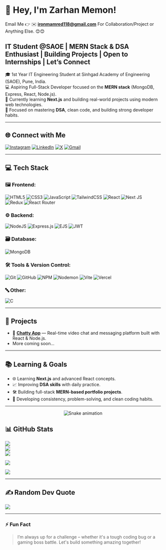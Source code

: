 # 👋 Hey, I'm Zarhan Memon!

Email Me 👉 ✉️ **ironmamred118@gmail.com** For Collaboration/Project or Anything Else. 😊😊

## IT Student @SAOE | MERN Stack & DSA Enthusiast | Building Projects | Open to Internships | Let’s Connect

🎓 1st Year IT Engineering Student at Sinhgad Academy of Engineering (SAOE), Pune, India.  
💻 Aspiring Full-Stack Developer focused on the **MERN stack** (MongoDB, Express, React, Node.js).  
🚀 Currently learning **Next.js** and building real-world projects using modern web technologies.  
🎯 Focused on mastering **DSA**, clean code, and building strong developer habits.

---

## 🌐 Connect with Me

[![Instagram](https://img.shields.io/badge/Instagram-%23E4405F.svg?logo=Instagram&logoColor=white)](https://instagram.com/zarhan.07)  [![LinkedIn](https://img.shields.io/badge/LinkedIn-%230077B5.svg?logo=linkedin&logoColor=white)](https://linkedin.com/in/zarhan-memon-bb2b5435a)  [![X](https://img.shields.io/badge/X-%23000000.svg?logo=X&logoColor=white)](https://x.com/ZMemon63982)  [![Gmail](https://img.shields.io/badge/Gmail-D14836?logo=gmail&logoColor=white)](mailto:ironmanred118@gmail.com)

---

## 💻 Tech Stack

### 🖼️ Frontend:
![HTML5](https://img.shields.io/badge/html5-%23E34F26.svg?style=for-the-badge&logo=html5&logoColor=white)
![CSS3](https://img.shields.io/badge/css3-%231572B6.svg?style=for-the-badge&logo=css3&logoColor=white)
![JavaScript](https://img.shields.io/badge/javascript-%23323330.svg?style=for-the-badge&logo=javascript&logoColor=%23F7DF1E)
![TailwindCSS](https://img.shields.io/badge/tailwindcss-%2338B2AC.svg?style=for-the-badge&logo=tailwind-css&logoColor=white)
![React](https://img.shields.io/badge/react-%2320232a.svg?style=for-the-badge&logo=react&logoColor=%2361DAFB)
![Next JS](https://img.shields.io/badge/Next-black?style=for-the-badge&logo=next.js&logoColor=white)
![Redux](https://img.shields.io/badge/redux-%23593d88.svg?style=for-the-badge&logo=redux&logoColor=white)
![React Router](https://img.shields.io/badge/React_Router-CA4245?style=for-the-badge&logo=react-router&logoColor=white)

### ⚙️ Backend:
![NodeJS](https://img.shields.io/badge/node.js-6DA55F?style=for-the-badge&logo=node.js&logoColor=white)
![Express.js](https://img.shields.io/badge/express.js-%23404d59.svg?style=for-the-badge&logo=express&logoColor=%2361DAFB)
![EJS](https://img.shields.io/badge/ejs-%23B4CA65.svg?style=for-the-badge&logo=ejs&logoColor=black)
![JWT](https://img.shields.io/badge/JWT-black?style=for-the-badge&logo=JSON%20web%20tokens)

### 🗃️ Database:
![MongoDB](https://img.shields.io/badge/MongoDB-%234ea94b.svg?style=for-the-badge&logo=mongodb&logoColor=white)

### 🛠️ Tools & Version Control:
![Git](https://img.shields.io/badge/git-%23F05033.svg?style=for-the-badge&logo=git&logoColor=white)
![GitHub](https://img.shields.io/badge/github-%23121011.svg?style=for-the-badge&logo=github&logoColor=white)
![NPM](https://img.shields.io/badge/NPM-%23CB3837.svg?style=for-the-badge&logo=npm&logoColor=white)
![Nodemon](https://img.shields.io/badge/NODEMON-%23323330.svg?style=for-the-badge&logo=nodemon&logoColor=%BBDEAD)
![Vite](https://img.shields.io/badge/vite-%23646CFF.svg?style=for-the-badge&logo=vite&logoColor=white)
![Vercel](https://img.shields.io/badge/vercel-%23000000.svg?style=for-the-badge&logo=vercel&logoColor=white)

### 🔤 Other:
![C](https://img.shields.io/badge/c-%2300599C.svg?style=for-the-badge&logo=c&logoColor=white)

---

## 📂 Projects

- 🔗 [**Chatty App**](https://chatty-video-chat.onrender.com) — Real-time video chat and messaging platform built with React & Node.js.
- More coming soon...

---

## 📚 Learning & Goals

- 🌐 Learning **Next.js** and advanced React concepts.
- 📈 Improving **DSA skills** with daily practice.
- 🛠️ Building full-stack **MERN-based portfolio projects**.
- 🧠 Developing consistency, problem-solving, and clean coding habits.

---

<!-- Snake Game Repo View -->

<div align="center">
  <img src="https://profile-readme-generator.com/assets/snake.svg" alt="Snake animation" />
</div>


## 📊 GitHub Stats

![](https://github-readme-stats.vercel.app/api?username=ZarhanMemon&theme=dark&hide_border=false&count_private=true)  
![](https://nirzak-streak-stats.vercel.app/?user=ZarhanMemon&theme=dark&hide_border=false)  
![](https://github-readme-stats.vercel.app/api/top-langs/?username=ZarhanMemon&theme=dark&hide_border=false&layout=compact)


![](https://github-profile-trophy.vercel.app/?username=ZarhanMemon&theme=radical&no-frame=false&no-bg=true&margin-w=4)

![](https://github-contributor-stats.vercel.app/api?username=ZarhanMemon&limit=5&theme=dark&combine_all_yearly_contributions=true)


---

## ✍️ Random Dev Quote

![](https://quotes-github-readme.vercel.app/api?type=horizontal&theme=radical)

---

### ⚡ Fun Fact

> I’m always up for a challenge – whether it's a tough coding bug or a gaming boss battle. Let's build something amazing together!

